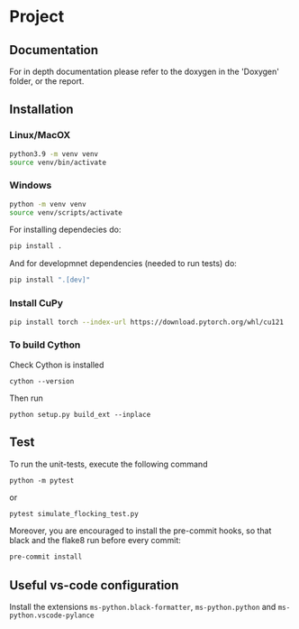 # Project

## Documentation

For in depth documentation please refer to the doxygen in the 'Doxygen' folder, or the report.

## Installation
### Linux/MacOX
```bash
python3.9 -m venv venv  
source venv/bin/activate
```

### Windows
```bash
python -m venv venv  
source venv/scripts/activate
```

For installing dependecies do:

```bash
pip install .
```

And for developmnet dependencies (needed to run tests) do:
```bash
pip install ".[dev]"
```

### Install CuPy
```bash
pip install torch --index-url https://download.pytorch.org/whl/cu121
```

### To build Cython
Check Cython is installed
```
cython --version
```
Then run
```
python setup.py build_ext --inplace
```

## Test
To run the unit-tests, execute the following command
```
python -m pytest
```
or
```bash
pytest simulate_flocking_test.py
```

Moreover, you are encouraged to install the pre-commit hooks, so that black and the flake8 run before every commit:
```bash
pre-commit install
```

## Useful vs-code configuration
Install the extensions `ms-python.black-formatter`, `ms-python.python` and `ms-python.vscode-pylance`


